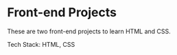# Front-end Projects

These are two front-end projects to learn HTML and CSS.

Tech Stack: HTML, CSS
